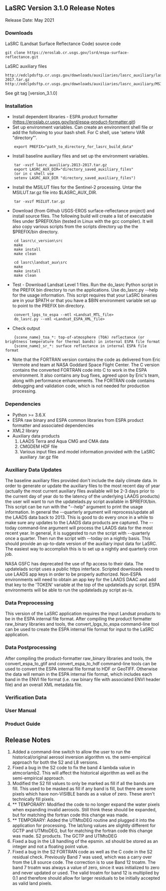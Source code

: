 ## LaSRC Version 3.1.0 Release Notes
Release Date: May 2021

### Downloads
LaSRC (Landsat Surface Reflectance Code) source code

    git clone https://eroslab.cr.usgs.gov/lsrd/espa-surface-reflectance.git

LaSRC auxiliary files

    http://edclpdsftp.cr.usgs.gov/downloads/auxiliaries/lasrc_auxiliary/lasrc_aux.2013-2017.tar.gz
    http://edclpdsftp.cr.usgs.gov/downloads/auxiliaries/lasrc_auxiliary/MSILUT.tar.gz

See git tag [version_3.1.0]

### Installation
  * Install dependent libraries - ESPA product formatter (https://eroslab.cr.usgs.gov/lsrd/espa-product-formatter.git)
  * Set up environment variables.  Can create an environment shell file or add the following to your bash shell.  For C shell, use 'setenv VAR "directory"'.
```
    export PREFIX="path_to_directory_for_lasrc_build_data"
```

  * Install baseline auxiliary files and set up the environment variables.
```
    tar -xvzf lasrc_auxiliary.2013-2017.tar.gz
    export LASRC_AUX_DIR="directory_saved_auxiliary_files"
    (or in c shell use 
    setenv LASRC_AUX_DIR "directory_saved_auxiliary_files")
```

  * Install the MSILUT files for the Sentinel-2 processing. Untar the MSILUT.tar.gz file into $LASRC\_AUX\_DIR.
```
    tar -xvzf MSILUT.tar.gz
```

  * Download (from Github USGS-EROS surface-reflectance project) and install source files. The following build will create a list of executable files under $PREFIX/bin (tested in Linux with the gcc compiler). It will also copy various scripts from the scripts directory up the the $PREFIX/bin directory.
```
    cd lasrc\c_version\src
    make
    make install
    make clean

    cd lasrc\landsat_aux\src
    make
    make install
    make clean
```

  * Test - Download Landsat Level 1 files.  Run the do\_lasrc Python script in the PREFIX bin directory to run the applications.  Use do\_lasrc.py --help for the usage information.  This script requires that your LaSRC binaries are in your $PATH or that you have a $BIN environment variable set up to point to the PREFIX bin directory.
```
    convert_lpgs_to_espa --mtl <Landsat_MTL_file>
    do_lasrc.py --xml <Landsat_ESPA_XML_file>
```

  * Check output
```
    {scene_name}_toa_*: top-of-atmosphere (TOA) reflectance (or brightness temperature for thermal bands) in internal ESPA file format
    {scene_name}_sr_*: surface reflectance in internal ESPA file format
```

  * Note that the FORTRAN version contains the code as delivered from Eric Vermote and team at NASA Goddard Space Flight Center.  The C version contains the converted FORTRAN code into C to work in the ESPA environment.  It also contains any bug fixes, agreed upon by Eric's team, along with performance enhancements.  The FORTRAN code contains debugging and validation code, which is not needed for production processing.

### Dependencies
  * Python >= 3.6.X
  * ESPA raw binary and ESPA common libraries from ESPA product formatter and associated dependencies
  * XML2 library
  * Auxiliary data products
    1. LAADS Terra and Aqua CMG and CMA data
    2. CMGDEM HDF file
    3. Various input files and model information provided with the LaSRC auxiliary .tar.gz file

### Auxiliary Data Updates
The baseline auxiliary files provided don't include the daily climate data.  In order to generate or update the auxiliary files to the most recent day of year (actually the most current auxiliary files available will be 2-3 days prior to the current day of year do to the latency of the underlying LAADS products) the user will want to run the updatelads.py script available in $PREFIX/bin.  This script can be run with the "--help" argument to print the usage information.  In general the --quarterly argument will reprocess/update all the LAADS data back to 2013.  This is good to do every once in a while to make sure any updates to the LAADS data products are captured.  The --today command-line argument will process the LAADS data for the most recent year.  In general, it is suggested to run the script with --quarterly once a quarter.  Then run the script with --today on a nightly basis.  This should provide an up-to-date version of the auxiliary input data for LaSRC.  The easiest way to accomplish this is to set up a nightly and quarterly cron job.

NASA GSFC has deprecated the use of ftp access to their data.  The updatelads script uses a public https interface.  Scripted downloads need to use LAADS app keys in order to be properly authorized.  Non-ESPA environments will need to obtain an app key for the LAADS DAAC and add that key to the 'TOKEN' variable at the top of the updatelads.py script.  ESPA environments will be able to run the updatelads.py script as-is.

### Data Preprocessing
This version of the LaSRC application requires the input Landsat products to be in the ESPA internal file format.  After compiling the product formatter raw\_binary libraries and tools, the convert\_lpgs\_to\_espa command-line tool can be used to create the ESPA internal file format for input to the LaSRC application.

### Data Postprocessing
After compiling the product-formatter raw\_binary libraries and tools, the convert\_espa\_to\_gtif and convert\_espa\_to\_hdf command-line tools can be used to convert the ESPA internal file format to HDF or GeoTIFF.  Otherwise the data will remain in the ESPA internal file format, which includes each band in the ENVI file format (i.e. raw binary file with associated ENVI header file) and an overall XML metadata file.

### Verification Data

### User Manual

### Product Guide

## Release Notes
1. Added a command-line switch to allow the user to run the historical/original
   aerosol inversion algorithm vs. the semi-empirical approach for both the
   S2 and L8 versions.
2. Fixed a bug in the S2 code to fix the band 4 lambda value in atmcorlamb2.
   This will affect the historical algorithm as well as the semi-empirical
   approach.
3. Modified the S2 fill values to only be marked as fill if all the bands are
   fill. This used to be masked as fill if any band is fill, but there are
   some pixels which have non-VISIBLE bands as a value of zero. These aren't
   technically fill pixels.
4. ** TEMPORARY: Modified the code to no longer expand the water pixels
   when expanding invalid aerosols. Still think these should be expanded, but
   for matching the fortran code this change was made.
5. ** TEMPORARY: Added the UTMtoDEG routine and plugged it into the
   application for processing.  The lat/long values are slightly different for
   GCTP and UTMtoDEG, but for matching the fortran code this change was made.
   S2 products. The GCTP and UTMtoDEG
6. Fixed a bug in the L8 handling of the epsmin. xd should be stored as an
   integer and not a floating point value.
7. Fixed a bug in the S2 FORTRAN code as well as the C code in the S2 residual
   check. Previously Band 7 was used, which was a carry over from the L8
   source code. The correction is to use Band 12 troatm. The band 7 troatm was
   always a value of zero, since it was initialized to zero and never updated
   or used. The valid troatm for band 12 is multiplied by 0.1 and therefore
   should allow for larger residuals to be initially accepted as valid land
   pixels.
